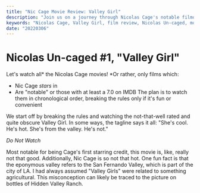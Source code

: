 ```yaml
---
title: "Nic Cage Movie Review: Valley Girl"
description: "Join us on a journey through Nicolas Cage's notable filmography, starting with Valley Girl, his first starring credit. Find out why this 80s movie may not be worth watching, and learn some fun facts about the term 'Valley Girl.'"
keywords: "Nicolas Cage, Valley Girl, film review, Nicolas Un-caged, movie journey, San Fernando Valley"
date: "20220306"
---
```


# Nicolas Un-caged #1, "Valley Girl"

Let's watch all* the Nicolas Cage movies!
*Or rather, only films which:
- Nic Cage _stars_ in
- Are "notable" or those with at least a 7.0 on IMDB
The plan is to watch them in chronological order, breaking the rules only if it's fun or convenient

We start off by breaking the rules and watching the not-that-well rated and quite obscure Valley Girl.
In some ways, the tagline says it all:
"She's cool. He's hot. She's from the valley. He's not."

_Do Not Watch_

Most notable for being Cage's first starring credit, this movie is, like, really not that good.
Additionally, Nic Cage is so not that hot.
One fun fact is that the eponymous valley refers to the San Fernando Valley, which is part of the city of LA.
I had always assumed "Valley Girls" were related to something agricultural.
This misconception can likely be traced to the picture on bottles of Hidden Valley Ranch.
